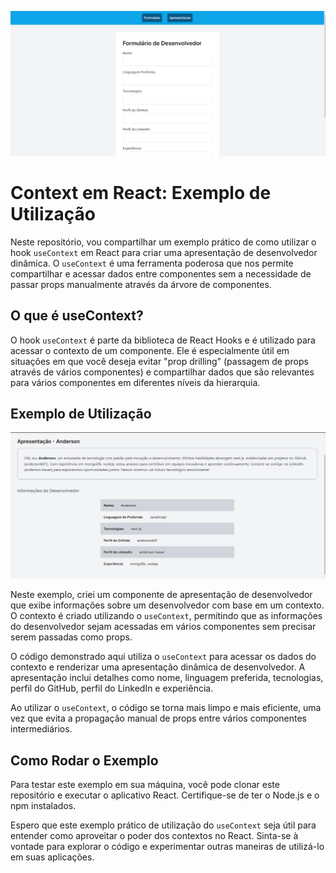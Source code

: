 ![layout2](public/layout2.png)

# Context em React: Exemplo de Utilização

Neste repositório, vou compartilhar um exemplo prático de como utilizar o hook `useContext` em React para criar uma apresentação de desenvolvedor dinâmica. O `useContext` é uma ferramenta poderosa que nos permite compartilhar e acessar dados entre componentes sem a necessidade de passar props manualmente através da árvore de componentes.

## O que é useContext?

O hook `useContext` é parte da biblioteca de React Hooks e é utilizado para acessar o contexto de um componente. Ele é especialmente útil em situações em que você deseja evitar "prop drilling" (passagem de props através de vários componentes) e compartilhar dados que são relevantes para vários componentes em diferentes níveis da hierarquia.

## Exemplo de Utilização

![layout3](public/layout3.png)

Neste exemplo, criei um componente de apresentação de desenvolvedor que exibe informações sobre um desenvolvedor com base em um contexto. O contexto é criado utilizando o `useContext`, permitindo que as informações do desenvolvedor sejam acessadas em vários componentes sem precisar serem passadas como props.

O código demonstrado aqui utiliza o `useContext` para acessar os dados do contexto e renderizar uma apresentação dinâmica de desenvolvedor. A apresentação inclui detalhes como nome, linguagem preferida, tecnologias, perfil do GitHub, perfil do LinkedIn e experiência.

Ao utilizar o `useContext`, o código se torna mais limpo e mais eficiente, uma vez que evita a propagação manual de props entre vários componentes intermediários.

## Como Rodar o Exemplo

Para testar este exemplo em sua máquina, você pode clonar este repositório e executar o aplicativo React. Certifique-se de ter o Node.js e o npm instalados.

Espero que este exemplo prático de utilização do `useContext` seja útil para entender como aproveitar o poder dos contextos no React. Sinta-se à vontade para explorar o código e experimentar outras maneiras de utilizá-lo em suas aplicações.
